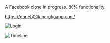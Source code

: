 A Facebook clone in progress. 80% functionality.

https://daneb00k.herokuapp.com/

![Login](http://imgur.com/QNUGB15)

![Timeline](http://imgur.com/Y7uTs1C)


